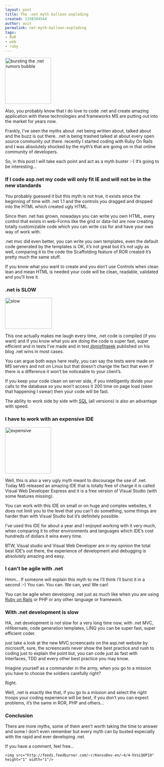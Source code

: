 ```yaml
---
layout: post
title: The .net myth balloon exploding
created: 1338394544
author: avit
permalink: net-myth-balloon-exploding
tags:
- RoR
- web
- ruby
---
```

<a href='http://www.kensodev.com/2009/11/12/the-net-myth-balloon-exploding/surprise/' rel='attachment wp-att-290'><img alt='bursting the .net rumors bubble' class='alignleft size-thumbnail wp-image-290' height='150' src='http://www.kensodev.com/wp-content/uploads/2009/11/iStock_000008504500XSmall-150x150.jpg' title='bursting the .net rumors bubble' width='150' /></a>
<p>Also, you probably know that I do love to code .net and create amazing application with these technologies and frameworks MS are putting out into the market for years now.</p>

<p>Frankly, I’ve seen the myths about .net being written about, talked about and the buzz is out there. .net is being trashed talked at about every open source community out there. recently I started coding with Ruby On Rails and I was absolutely shocked by the myth’s that are going on in that online community of developers.</p>

<p>So, in this post I will take each point and act as a myth buster :-) It’s going to be interesting…</p>
<!--more--><h3>If I code asp.net my code will only fit IE and will not be in the new standards</h3>
<p>You probably guessed it but this myth is not true, it exists since the beginning of time with .net 1.1 and the controls you dragged and dropped into the HTML which created ugly HTML.</p>

<p>Since then .net has grown, nowadays you can write you own HTML, every control that exists in web-Forms like the grid or data-list are now creating totally customizable code which you can write css for and have your own way of work with.</p>

<p>.net mvc did even better, you can write you own templates, even the default code generated by the templates is OK, it’s not great but it’s not ugly as well, comparing it to the code the Scaffolding feature of ROR created it’s pretty much the same stuff.</p>

<p>If you know what you want to create and you don’t use Controls when clean lean and mean HTML is needed your code will be clean, readable, validated and you’ll love it. <h3>.net is SLOW</h3> <a href='http://www.kensodev.com/2009/11/12/the-net-myth-balloon-exploding/istock_000006457005xsmall/' rel='attachment wp-att-292'><img alt='slow' class='size-full wp-image-292 alignleft' height='101' src='http://www.kensodev.com/wp-content/uploads/2009/11/iStock_000006457005XSmall.jpg' title='slow' width='153' /></a></p>

<p>This one actually makes me laugh every time, .net code is compiled (if you want) and if you know what you are doing the code is super fast, super efficient and in tests I’ve made and in test<a href='http://twitter.com/misfitgeek'> @misfitgeek</a> published on his blog .net wins in most cases.</p>

<p>You can argue both ways here really, you can say the tests were made on MS servers and not on Linux but that doesn’t change the fact that even if there is a difference it won’t be noticeable to your client’s.</p>

<p>If you keep your code clean on server side, if you intelligently divide your calls to the database so you won’t access it 200 time on page load (seen that happening I swear) then your code will be fast.</p>

<p>The ability to work side by side with <a href='http://www.kensodev.com/tag/sql/' title='SQL'>SQL</a> (all versions) is also an advantage with speed. <h3>I have to work with an expensive IDE</h3> <a href='http://www.kensodev.com/2009/11/12/the-net-myth-balloon-exploding/istock_000008650446xsmall/' rel='attachment wp-att-293'><img alt='expensive' class='alignleft size-thumbnail wp-image-293' height='150' src='http://www.kensodev.com/wp-content/uploads/2009/11/iStock_000008650446XSmall-150x150.jpg' title='expensive' width='150' /></a></p>

<p>Well, this is also a very ugly myth meant to discourage the use of .net. Today MS released an amazing IDE that is totally free of charge it is called Visual Web Developer Express and it is a free version of Visual Studio (with some features missing).</p>

<p>You can work with this IDE on small or on huge and complex websites, it does not limit you to the level that you can’t do something, some things are harder than with Visual Studio but it’s definitely possible.</p>

<p>I’ve used this IDE for about a year and I enjoyed working with it very much, when comparing it to other environments and languages which IDE’s cost hundreds of dollars it wins every time.</p>

<p>BTW, Visual studio and Visual Web Developer are in my opinion the total best IDE’s out there, the experience of development and debugging is absolutely amazing and easy. <h3>I can't be agile with .net</h3> Hmm… If someone will explain this myth to me I’ll think i’ll burst it in a second :-) You can. You can. We can, yes! We can!</p>

<p>You can be agile when developing .net just as much like when you are using <a href='http://www.kensodev.com/category/ruby-on-rails/' title='Ruby on Rails'>Ruby on Rails</a> or PHP or any other language or framework. <h3>With .net development is slow</h3> HA, .net development is not slow for a very long time now, with .net MVC, nHibernate, code generation templates, LINQ you can be super fast, super efficient coder.</p>

<p>just take a look at the new MVC screencasts on the asp.net website by microsoft, sure, the screencasts never show the best practice and rush to coding just to explain the point but, you can code just as fast with Interfaces, TDD and every other best practice you may know.</p>

<p>Imagine yourself as a commander in the army, when you go to a mission you have to choose the soldiers carefully right?</p>

<p>Right.</p>

<p>Well, .net is exactly like that, if you go to a mission and select the right troops your coding experience will be best, if you don’t you can expect problems, it’s the same in ROR, PHP and others… <h3>Conclusion</h3> There are more myths, some of them aren’t worth taking the time to answer and some I don’t even remember but every myth can by busted especially with the rapid and ever developing .net.</p>

<p>If you have a comment, feel free…</p>
      
    <img src="http://feeds.feedburner.com/~r/KensoDev-en/~4/4-hVsLQOP10" height="1" width="1"/>
